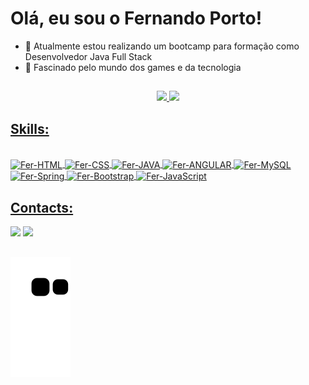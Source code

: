 <h1>Olá, eu sou o Fernando Porto! </h1>


- 🌱 Atualmente estou realizando um bootcamp para formação como Desenvolvedor Java Full Stack
- 👾 Fascinado pelo mundo dos games e da tecnologia



##
<div align="center">
  <a href="https://github.com/fernandoportodev">
  <img height="180em" src="https://github-readme-stats.vercel.app/api?username=fernandoportodev&show_icons=true&theme=highcontrast&include_all_commits=true&count_private=true"/>
  <img height="170em" src="https://github-readme-stats.vercel.app/api/top-langs/?username=fernandoportodev&layout=demo&langs_count=7&theme=highcontrast"/>
</div>
  <h2> Skills: </h2>
 <div style="display: inline_block"><br>
   <img align="center" alt="Fer-HTML" src="https://img.shields.io/badge/HTML5-E34F26?style=for-the-badge&logo=html5&logoColor=white">
   <img align="center" alt="Fer-CSS"  src="https://img.shields.io/badge/CSS3-1572B6?style=for-the-badge&logo=css3&logoColor=white">
   <img align="center" alt="Fer-JAVA" src="https://img.shields.io/badge/Java-ED8B00?style=for-the-badge&logo=java&logoColor=white">
   <img align="center" alt="Fer-ANGULAR" src="https://img.shields.io/badge/Angular-DD0031?style=for-the-badge&logo=angular&logoColor=white">
   <img align="center" alt="Fer-MySQL" src="https://img.shields.io/badge/MySQL-00000F?style=for-the-badge&logo=mysql&logoColor=white">
   <img align="center" alt="Fer-Spring" src="https://img.shields.io/badge/Spring-6DB33F?style=for-the-badge&logo=spring&logoColor=white">
   <img align="center" alt="Fer-Bootstrap" src="https://img.shields.io/badge/Bootstrap-563D7C?style=for-the-badge&logo=bootstrap&logoColor=white">
   <img align="center" alt="Fer-JavaScript" src="https://img.shields.io/badge/JavaScript-F7DF1E?style=for-the-badge&logo=javascript&logoColor=black">
 </div>
  
 ##
  <h2> Contacts: </h2>
  <div>
    <a href="https://www.linkedin.com/in/fernando-porto-jr/" target="_blank"><img src="https://img.shields.io/badge/LinkedIn-0077B5?style=for-the-badge&logo=linkedin&logoColor=white" target="_blank"></a>
    <a href = "mailto:fernandogomes143@gmail.com"><img src="https://img.shields.io/badge/-Gmail-%23333?style=for-the-badge&logo=gmail&logoColor=white" target="_blank"></a>
  </div>
  
  ##
  ![Snake animation](https://github.com/fernandoportodev/fernandoportodev/blob/output/github-contribution-grid-snake.svg)
